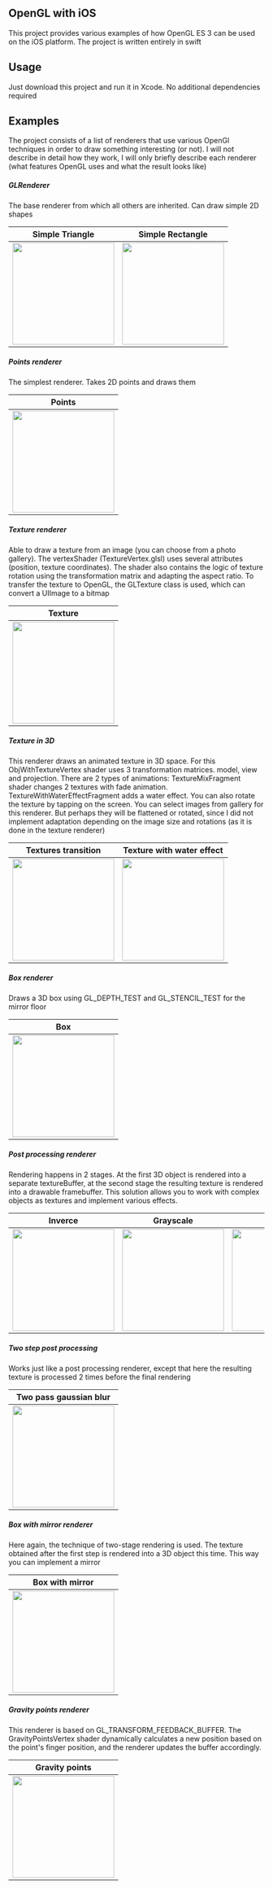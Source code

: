 ## OpenGL with iOS

This project provides various examples of how OpenGL ES 3 can be used on the iOS platform. The project is written entirely in swift

## Usage

Just download this project and run it in Xcode. No additional dependencies required

## Examples

The project consists of a list of renderers that use various OpenGl techniques in order to draw something interesting (or not). I will not describe in detail how they work, I will only briefly describe each renderer (what features OpenGL uses and what the result looks like)

##### GLRenderer

The base renderer from which all others are inherited. Can draw simple 2D shapes

| Simple Triangle                                                          | Simple Rectangle                                                          |
|:------------------------------------------------------------------------:|:-------------------------------------------------------------------------:|
| <img src="./Resources/simpleTriangle.PNG" width="200" data-align="left"> | <img src="./Resources/simpleRectangle.PNG" width="200" data-align="left"> |

##### Points renderer

The simplest renderer. Takes 2D points and draws them

| Points                                                                    |
|:-------------------------------------------------------------------------:|
| <img src="./Resources/pointsRenderer.jpeg" width="200" data-align="left"> |

##### Texture renderer

Able to draw a texture from an image (you can choose from a photo gallery). The vertexShader (TextureVertex.glsl) uses several attributes (position, texture coordinates). The shader also contains the logic of texture rotation using the transformation matrix and adapting the aspect ratio. To transfer the texture to OpenGL, the GLTexture class is used, which can convert a UIImage to a bitmap

| Texture                                                                     |
|:---------------------------------------------------------------------------:|
| <img src="./Resources/textureRenderer.png" width="200" data-align="center"> |

##### Texture in 3D

This renderer draws an animated texture in 3D space. For this ObjWithTextureVertex shader uses 3 transformation matrices. model, view and projection. There are 2 types of animations: TextureMixFragment shader changes 2 textures with fade animation. TextureWithWaterEffectFragment adds a water effect. You can also rotate the texture by tapping on the screen. You can select images from gallery for this renderer. But perhaps they will be flattened or rotated, since I did not implement adaptation depending on the image size and rotations (as it is done in the texture renderer)

| Textures transition                                                          | Texture with water effect                                                        |
|:----------------------------------------------------------------------------:|:--------------------------------------------------------------------------------:|
| <img src="./Resources/texturesTransition.gif" width="200" data-align="left"> | <img src="./Resources/textureWithWaterEffect.gif" width="200" data-align="left"> |

##### Box renderer

Draws a 3D box using GL_DEPTH_TEST and GL_STENCIL_TEST for the mirror floor

| Box                                                                   |
|:---------------------------------------------------------------------:|
| <img src="./Resources/boxRenderer.gif" width="200" data-align="left"> |

##### Post processing renderer

Rendering happens in 2 stages. At the first 3D object is rendered into a separate textureBuffer, at the second stage the resulting texture is rendered into a drawable framebuffer. This solution allows you to work with complex objects as textures and implement various effects.

| Inverce                                                                   | Grayscale                                                                   | Blur                                                                   | Sobel                                                                   |
|:-------------------------------------------------------------------------:|:---------------------------------------------------------------------------:|:----------------------------------------------------------------------:|:-----------------------------------------------------------------------:|
| <img src="./Resources/inverseRenderer.gif" width="200" data-align="left"> | <img src="./Resources/grayscaleRenderer.gif" width="200" data-align="left"> | <img src="./Resources/blurRenderer.gif" width="200" data-align="left"> | <img src="./Resources/sobelRenderer.gif" width="200" data-align="left"> |

##### Two step post processing

Works just like a post processing renderer, except that here the resulting texture is processed 2 times before the final rendering

| Two pass gaussian blur                                                        |
|:-----------------------------------------------------------------------------:|
| <img src="./Resources/twoPassBlurRenderer.gif" width="200" data-align="left"> |

##### Box with mirror renderer

Here again, the technique of two-stage rendering is used. The texture obtained after the first step is rendered into a 3D object this time. This way you can implement a mirror

| Box with mirror                                                                 |
|:-------------------------------------------------------------------------------:|
| <img src="./Resources/boxWithMirrorRenderer.gif" width="200" data-align="left"> |

##### Gravity points renderer

This renderer is based on GL_TRANSFORM_FEEDBACK_BUFFER. The GravityPointsVertex shader dynamically calculates a new position based on the point's finger position, and the renderer updates the buffer accordingly.

| Gravity points                                                                  |
|:-------------------------------------------------------------------------------:|
| <img src="./Resources/gravityPointsRenderer.gif" width="200" data-align="left"> |
